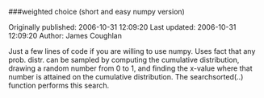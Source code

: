 ###weighted choice (short and easy numpy version)

Originally published: 2006-10-31 12:09:20
Last updated: 2006-10-31 12:09:20
Author: James Coughlan

Just a few lines of code if you are willing to use numpy. Uses fact that any prob. distr. can be sampled by computing the cumulative distribution, drawing a random number from 0 to 1, and finding the x-value where that number is attained on the cumulative distribution. The searchsorted(..) function performs this search.